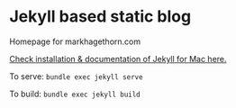 # Jekyll based static blog

Homepage for markhagethorn.com

[Check installation & documentation of Jekyll for Mac here.](https://jekyllrb.com/docs/installation/macos/)

To serve:
`bundle exec jekyll serve`

To build:
`bundle exec jekyll build`
